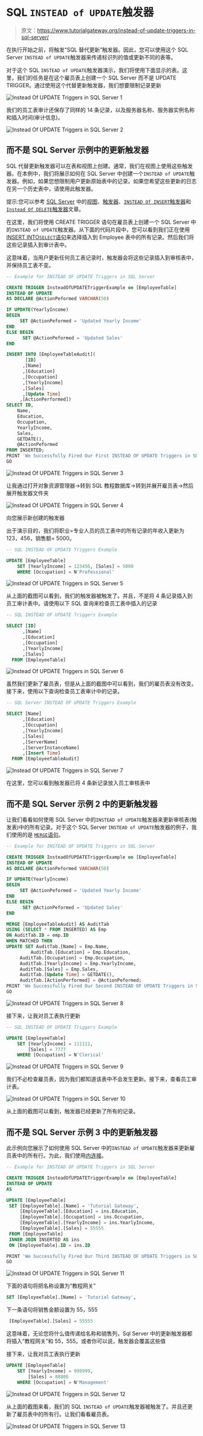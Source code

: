 # SQL `INSTEAD of UPDATE`触发器

> 原文：<https://www.tutorialgateway.org/instead-of-update-triggers-in-sql-server/>

在执行开始之前，将触发“SQL 替代更新”触发器。因此，您可以使用这个 SQL Server `INSTEAD of UPDATE`触发器来传递标识列的值或更新不同的表等。

对于这个 SQL `INSTEAD of UPDATE`触发器演示，我们将使用下面显示的表。这里，我们的任务是在这个雇员表上创建一个 SQL Server 而不是 UPDATE TRIGGER。通过使用这个代替更新触发器，我们想要限制记录更新

![Instead Of UPDATE Triggers in SQL Server 1](img/008d2877a2c0fc901319ea2c9d18f01c.png)

我们的员工表审计还保存了同样的 14 条记录，以及服务器名称、服务器实例名称和插入时间(审计信息)。

![Instead Of UPDATE Triggers in SQL Server 2](img/ffc73eef74f3940c38f1be013e6e1f94.png)

## 而不是 SQL Server 示例中的更新触发器

SQL 代替更新触发器可以在表和视图上创建。通常，我们在视图上使用这些触发器。在本例中，我们将展示如何在 SQL Server 中创建一个`INSTEAD of UPDATE`触发器。例如，如果您想限制用户更新原始表中的记录。如果您希望这些更新的日志在另一个历史表中，请使用此触发器。

提示:您可以参考 [SQL Server](https://www.tutorialgateway.org/sql/) 中的[视图](https://www.tutorialgateway.org/views-in-sql-server/)、[触发器](https://www.tutorialgateway.org/triggers-in-sql-server/)、[`INSTEAD Of INSERT`触发器](https://www.tutorialgateway.org/instead-of-insert-triggers-in-sql-server/)和[`Instead Of DELETE`触发器](https://www.tutorialgateway.org/instead-of-delete-triggers-in-sql-server/)文章。

在这里，我们将使用 CREATE TRIGGER 语句在雇员表上创建一个 SQL Server 中的`INSTEAD of UPDATE`触发器。从下面的代码片段中，您可以看到我们正在使用 [INSERT INTO`SELECT`语句](https://www.tutorialgateway.org/sql-insert-into-select-statement/)来选择插入到 Employee 表中的所有记录。然后我们将这些记录插入到审计表中。

这意味着，当用户更新任何员工表记录时，触发器会将这些记录插入到审核表中，并保持员工表不变。

```sql
-- Example for INSTEAD OF UPDATE Triggers in SQL Server

CREATE TRIGGER InsteadOfUPDATETriggerExample on [EmployeeTable]
INSTEAD OF UPDATE 
AS DECLARE @ActionPeformed VARCHAR(50)

IF UPDATE(YearlyIncome)
BEGIN
     SET @ActionPeformed = 'Updated Yearly Income'
END
ELSE BEGIN
      SET @ActionPeformed = 'Updated Sales'
END

INSERT INTO [EmployeeTableAudit]( 
       [ID]
      ,[Name]
      ,[Education]
      ,[Occupation]
      ,[YearlyIncome]
      ,[Sales]
      ,[Update Time]
     ,[ActionPerformed])
SELECT ID,
	Name,
	Education,
	Occupation,
	YearlyIncome,
	Sales,
	GETDATE(),
	@ActionPeformed
FROM INSERTED;
PRINT 'We Successfully Fired Our First INSTEAD OF UPDATE Triggers in SQL Server.'
GO
```

![Instead Of UPDATE Triggers in SQL Server 3](img/979efa50bbae6f60ae1a61bb08641bd6.png)

让我通过打开对象资源管理器->转到 SQL 教程数据库->转到并展开雇员表->然后展开触发器文件夹

![Instead Of UPDATE Triggers in SQL Server 4](img/6431e8d01e852371962f5bd01ba6f257.png)

向您展示新创建的触发器

出于演示目的，我们将职业=专业人员的员工表中的所有记录的年收入更新为 123，456，销售额= 5000。

```sql
-- SQL INSTEAD OF UPDATE Triggers Example

UPDATE [EmployeeTable]
	SET [YearlyIncome] = 123456, [Sales] = 5000
	WHERE [Occupation] = N'Professional'
```

![Instead Of UPDATE Triggers in SQL Server 5](img/2a0bb9e6d03bdd5ad73e9f7d3c05a5f7.png)

从上面的截图可以看到，我们的触发器被触发了。并且，不是将 4 条记录插入到员工审计表中。请使用以下 SQL 查询来检查员工表中插入的记录

```sql
-- SQL INSTEAD OF UPDATE Triggers Example

SELECT [ID]
      ,[Name]
      ,[Education]
      ,[Occupation]
      ,[YearlyIncome]
      ,[Sales]
  FROM [EmployeeTable]

```

![Instead Of UPDATE Triggers in SQL Server 6](img/f9948a3b4c9db5dcdf7a70275155c83d.png)

虽然我们更新了雇员表，但是从上面的截图中可以看到，我们的雇员表没有改变。接下来，使用以下查询检查员工表审计中的记录。

```sql
-- SQL Server INSTEAD OF UPDATE Triggers Example

SELECT [Name]
      ,[Education]
      ,[Occupation]
      ,[YearlyIncome]
      ,[Sales]
      ,[ServerName]
      ,[ServerInstanceName]
      ,[Insert Time]
  FROM [EmployeeTableAudit]
```

![Instead Of UPDATE Triggers in SQL Server 7](img/ce72d633f78e09ef862fc58c57359554.png)

在这里，您可以看到触发器已将 4 条新记录放入员工审核表中

## 而不是 SQL Server 示例 2 中的更新触发器

让我们看看如何使用 SQL Server 中的`INSTEAD of UPDATE`触发器来更新审核表(触发表)中的所有记录。对于这个 SQL Server `INSTEAD of UPDATE`触发器的例子，我们使用的是 [`MERGE`语句](https://www.tutorialgateway.org/sql-merge-statement/)。

```sql
-- Example for INSTEAD OF UPDATE Triggers in SQL Server

CREATE TRIGGER InsteadOfUPDATETriggerExample on [EmployeeTable]
INSTEAD OF UPDATE 
AS DECLARE @ActionPeformed VARCHAR(50)

IF UPDATE(YearlyIncome)
BEGIN
     SET @ActionPeformed = 'Updated Yearly Income'
END
ELSE BEGIN
      SET @ActionPeformed = 'Updated Sales'
END

MERGE [EmployeeTableAudit] AS AuditTab
USING (SELECT * FROM INSERTED) AS Emp
ON AuditTab.ID = emp.ID
WHEN MATCHED THEN
UPDATE SET AuditTab.[Name] = Emp.Name, 
         AuditTab.[Education] = Emp.Education, 
	 AuditTab.[Occupation] = Emp.Occupation,
	 AuditTab.[YearlyIncome] = Emp.YearlyIncome, 
	 AuditTab.[Sales] = Emp.Sales, 
	 AuditTab.[Update Time] = GETDATE(), 
	 AuditTab.[ActionPerformed] = @ActionPeformed;
PRINT 'We Successfully Fired Our Second INSTEAD OF UPDATE Triggers in SQL Server.'
GO
```

![Instead Of UPDATE Triggers in SQL Server 8](img/f013e4101ad0e0cdd3ac996ebf82d520.png)

接下来，让我对员工表执行更新

```sql
-- SQL INSTEAD OF UPDATE Triggers Example

UPDATE [EmployeeTable]
	SET [YearlyIncome] = 111111, 
	    [Sales] = 7777
	WHERE [Occupation] = N'Clerical'
```

![Instead Of UPDATE Triggers in SQL Server 9](img/ae3e8a66ffbde5436b65be2e0ea3d60e.png)

我们不必检查雇员表，因为我们都知道该表中不会发生更新。接下来，查看员工审计表。

![Instead Of UPDATE Triggers in SQL Server 10](img/f8fd2e4428b6036077fd76663518c1df.png)

从上面的截图可以看到，触发器已经更新了所有的记录。

## 而不是 SQL Server 示例 3 中的更新触发器

此示例向您展示了如何使用 SQL Server 中的`INSTEAD of UPDATE`触发器来更新雇员表中的所有行。为此，我们使用[内连接](https://www.tutorialgateway.org/sql-inner-join/)。

```sql
-- Example for INSTEAD OF UPDATE Triggers in SQL Server

CREATE TRIGGER InsteadOfUPDATETriggerExample on [EmployeeTable]
INSTEAD OF UPDATE 
AS 

UPDATE [EmployeeTable] 
 SET [EmployeeTable].[Name] = 'Tutorial Gateway', 
     [EmployeeTable].[Education] = ins.Education,
     [EmployeeTable].[Occupation] = ins.Occupation,
     [EmployeeTable].[YearlyIncome] = ins.YearlyIncome,
     [EmployeeTable].[Sales] = 55555
 FROM [EmployeeTable] 
 INNER JOIN INSERTED AS ins
 ON [EmployeeTable].ID = ins.ID 

PRINT 'We Successfully Fired Our Third INSTEAD OF UPDATE Triggers in SQL Server.'
GO
```

![Instead Of UPDATE Triggers in SQL Server 11](img/9f0d304953eeb8308356d522ee96b565.png)

下面的语句将把名称设置为“教程网关”

```sql
SET [EmployeeTable].[Name] = 'Tutorial Gateway',
```

下一条语句将销售金额设置为 55，555

```sql
 [EmployeeTable].[Sales] = 55555
```

这意味着，无论您将什么值传递给名称和销售列，Sql Server 中的更新触发器都将插入“教程网关”和 55，555。或者你可以说，触发器会覆盖这些值

接下来，让我对员工表执行更新

```sql
UPDATE [EmployeeTable]
	SET [YearlyIncome] = 999999, 
	    [Sales] = 88886
	WHERE [Occupation] = N'Management'
```

![Instead Of UPDATE Triggers in SQL Server 12](img/4bb4a13834c0c06ae8c3cb8a6a462f9c.png)

从上面的截图来看，我们的 SQL `INSTEAD of UPDATE`触发器被触发了。并且还更新了雇员表中的所有行。让我们看看雇员表。

![Instead Of UPDATE Triggers in SQL Server 13](img/d89b1a61c39da1eb11a785cdf3323c87.png)